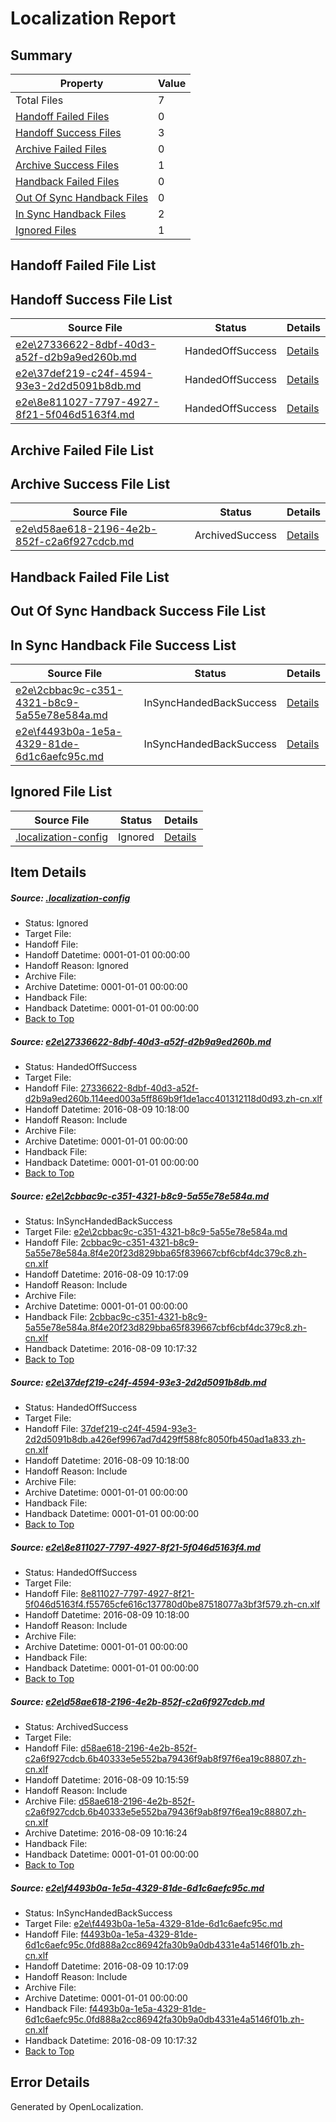 # <a name='report-top'></a> Localization Report

## Summary
 Property | Value 
 -------- | ----- 
 Total Files | 7
[ Handoff Failed Files ](#handoff-failed-list)| 0
[ Handoff Success Files ](#handoff-success-list)| 3
[ Archive Failed Files ](#archive-failed-list)| 0
[ Archive Success Files ](#archive-success-list)| 1
[ Handback Failed Files ](#handback-failed-list)| 0
[ Out Of Sync Handback Files ](#outofsync-handback-success-list)| 0
[ In Sync Handback Files ](#insync-handback-success-list)| 2
[ Ignored Files ](#ignored-list)| 1

## <a name='handoff-failed-list'></a> Handoff Failed File List

## <a name='handoff-success-list'></a> Handoff Success File List
 Source File | Status | Details 
 ----------- | ------ | ------- 
 [e2e\27336622-8dbf-40d3-a52f-d2b9a9ed260b.md](https://github.com/OpenLocalizationTestOrg/oltest/blob/e52445b6f96b4c1b0d734582d065a5469fea2090/e2e/27336622-8dbf-40d3-a52f-d2b9a9ed260b.md) | HandedOffSuccess | [Details](#045e16b1b0df3c8bf2ebdf545cb6b75ac312e2721)
 [e2e\37def219-c24f-4594-93e3-2d2d5091b8db.md](https://github.com/OpenLocalizationTestOrg/oltest/blob/e52445b6f96b4c1b0d734582d065a5469fea2090/e2e/37def219-c24f-4594-93e3-2d2d5091b8db.md) | HandedOffSuccess | [Details](#b690922d746247a58344d60e54a2bacbff218a403)
 [e2e\8e811027-7797-4927-8f21-5f046d5163f4.md](https://github.com/OpenLocalizationTestOrg/oltest/blob/786d5f2bdafef593651130dc48dffab1d1df8149/e2e/8e811027-7797-4927-8f21-5f046d5163f4.md) | HandedOffSuccess | [Details](#b654c8334bf1f022a7ae061a869e0191ee605b2f4)

## <a name='archive-failed-list'></a> Archive Failed File List

## <a name='archive-success-list'></a> Archive Success File List
 Source File | Status | Details 
 ----------- | ------ | ------- 
 [e2e\d58ae618-2196-4e2b-852f-c2a6f927cdcb.md](https://github.com/OpenLocalizationTestOrg/oltest/blob/a57c664a25626f52c13452b7e8880e4d0057fd37/e2e/d58ae618-2196-4e2b-852f-c2a6f927cdcb.md) | ArchivedSuccess | [Details](#ac3752be9af29117ac3179e6c06edfd9d597558a5)

## <a name='handback-failed-list'></a> Handback Failed File List

## <a name='outofsync-handback-success-list'></a> Out Of Sync Handback Success File List

## <a name='insync-handback-success-list'></a> In Sync Handback File Success List
 Source File | Status | Details 
 ----------- | ------ | ------- 
 [e2e\2cbbac9c-c351-4321-b8c9-5a55e78e584a.md](https://github.com/OpenLocalizationTestOrg/oltest/blob/5da82eeccc5297f76f9af9db74040723eacdd424/e2e/2cbbac9c-c351-4321-b8c9-5a55e78e584a.md) | InSyncHandedBackSuccess | [Details](#b9146855ea5c39b4c46a68a5f761bfe29c3c81e62)
 [e2e\f4493b0a-1e5a-4329-81de-6d1c6aefc95c.md](https://github.com/OpenLocalizationTestOrg/oltest/blob/5da82eeccc5297f76f9af9db74040723eacdd424/e2e/f4493b0a-1e5a-4329-81de-6d1c6aefc95c.md) | InSyncHandedBackSuccess | [Details](#057fee57f1f835078daa572f10f3cbe588ae6cb96)

## <a name='ignored-list'></a> Ignored File List
 Source File | Status | Details 
 ----------- | ------ | ------- 
 [.localization-config](https://github.com/OpenLocalizationTestOrg/oltest/blob/e52445b6f96b4c1b0d734582d065a5469fea2090/.localization-config) | Ignored | [Details](#3d4f252ac210baf56311d7e97dcc2db10974dbd20)

## Item Details
##### <a name='3d4f252ac210baf56311d7e97dcc2db10974dbd20'></a> Source: [.localization-config](https://github.com/OpenLocalizationTestOrg/oltest/blob/e52445b6f96b4c1b0d734582d065a5469fea2090/.localization-config)
* Status: Ignored
* Target File: 
* Handoff File: 
* Handoff Datetime: 0001-01-01 00:00:00
* Handoff Reason: Ignored
* Archive File: 
* Archive Datetime: 0001-01-01 00:00:00
* Handback File: 
* Handback Datetime: 0001-01-01 00:00:00
* [Back to Top](#report-top)

##### <a name='045e16b1b0df3c8bf2ebdf545cb6b75ac312e2721'></a> Source: [e2e\27336622-8dbf-40d3-a52f-d2b9a9ed260b.md](https://github.com/OpenLocalizationTestOrg/oltest/blob/e52445b6f96b4c1b0d734582d065a5469fea2090/e2e/27336622-8dbf-40d3-a52f-d2b9a9ed260b.md)
* Status: HandedOffSuccess
* Target File: 
* Handoff File: [27336622-8dbf-40d3-a52f-d2b9a9ed260b.114eed003a5ff869b9f1de1acc401312118d0d93.zh-cn.xlf](https://github.com/OpenLocalizationTestOrg/olhandoff-e2e/blob/5c3381395bac1a105b6641ea18809e88eaf4a5d2/ol-handoff/OpenLocalizationTestOrg/ol-test-zhcn/ci/ht/27336622-8dbf-40d3-a52f-d2b9a9ed260b.114eed003a5ff869b9f1de1acc401312118d0d93.zh-cn.xlf)
* Handoff Datetime: 2016-08-09 10:18:00
* Handoff Reason: Include
* Archive File: 
* Archive Datetime: 0001-01-01 00:00:00
* Handback File: 
* Handback Datetime: 0001-01-01 00:00:00
* [Back to Top](#report-top)

##### <a name='b9146855ea5c39b4c46a68a5f761bfe29c3c81e62'></a> Source: [e2e\2cbbac9c-c351-4321-b8c9-5a55e78e584a.md](https://github.com/OpenLocalizationTestOrg/oltest/blob/5da82eeccc5297f76f9af9db74040723eacdd424/e2e/2cbbac9c-c351-4321-b8c9-5a55e78e584a.md)
* Status: InSyncHandedBackSuccess
* Target File: [e2e\2cbbac9c-c351-4321-b8c9-5a55e78e584a.md](https://github.com/OpenLocalizationTestOrg/ol-test-zhcn/blob/4b54a61567ceddfad0a9ede7b29a97544ca76f54/e2e/2cbbac9c-c351-4321-b8c9-5a55e78e584a.md)
* Handoff File: [2cbbac9c-c351-4321-b8c9-5a55e78e584a.8f4e20f23d829bba65f839667cbf6cbf4dc379c8.zh-cn.xlf](https://github.com/OpenLocalizationTestOrg/olhandoff-e2e/blob/a5e579a08a9d5775d6ba7767dc63a7f7c00932c5/ol-handoff/OpenLocalizationTestOrg/ol-test-zhcn/ci/2cbbac9c-c351-4321-b8c9-5a55e78e584a.8f4e20f23d829bba65f839667cbf6cbf4dc379c8.zh-cn.xlf)
* Handoff Datetime: 2016-08-09 10:17:09
* Handoff Reason: Include
* Archive File: 
* Archive Datetime: 0001-01-01 00:00:00
* Handback File: [2cbbac9c-c351-4321-b8c9-5a55e78e584a.8f4e20f23d829bba65f839667cbf6cbf4dc379c8.zh-cn.xlf](https://github.com/OpenLocalizationTestOrg/olhandback-e2e/blob/70b609e085ccf7d66475fc588abc15622ca342d4/ol-handback/OpenLocalizationTestOrg/ol-test-zhcn/ci/2cbbac9c-c351-4321-b8c9-5a55e78e584a.8f4e20f23d829bba65f839667cbf6cbf4dc379c8.zh-cn.xlf)
* Handback Datetime: 2016-08-09 10:17:32
* [Back to Top](#report-top)

##### <a name='b690922d746247a58344d60e54a2bacbff218a403'></a> Source: [e2e\37def219-c24f-4594-93e3-2d2d5091b8db.md](https://github.com/OpenLocalizationTestOrg/oltest/blob/e52445b6f96b4c1b0d734582d065a5469fea2090/e2e/37def219-c24f-4594-93e3-2d2d5091b8db.md)
* Status: HandedOffSuccess
* Target File: 
* Handoff File: [37def219-c24f-4594-93e3-2d2d5091b8db.a426ef9967ad7d429ff588fc8050fb450ad1a833.zh-cn.xlf](https://github.com/OpenLocalizationTestOrg/olhandoff-e2e/blob/5c3381395bac1a105b6641ea18809e88eaf4a5d2/ol-handoff/OpenLocalizationTestOrg/ol-test-zhcn/ci/ht/37def219-c24f-4594-93e3-2d2d5091b8db.a426ef9967ad7d429ff588fc8050fb450ad1a833.zh-cn.xlf)
* Handoff Datetime: 2016-08-09 10:18:00
* Handoff Reason: Include
* Archive File: 
* Archive Datetime: 0001-01-01 00:00:00
* Handback File: 
* Handback Datetime: 0001-01-01 00:00:00
* [Back to Top](#report-top)

##### <a name='b654c8334bf1f022a7ae061a869e0191ee605b2f4'></a> Source: [e2e\8e811027-7797-4927-8f21-5f046d5163f4.md](https://github.com/OpenLocalizationTestOrg/oltest/blob/786d5f2bdafef593651130dc48dffab1d1df8149/e2e/8e811027-7797-4927-8f21-5f046d5163f4.md)
* Status: HandedOffSuccess
* Target File: 
* Handoff File: [8e811027-7797-4927-8f21-5f046d5163f4.f55765cfe616c137780d0be87518077a3bf3f579.zh-cn.xlf](https://github.com/OpenLocalizationTestOrg/olhandoff-e2e/blob/5c3381395bac1a105b6641ea18809e88eaf4a5d2/ol-handoff/OpenLocalizationTestOrg/ol-test-zhcn/ci/ht/8e811027-7797-4927-8f21-5f046d5163f4.f55765cfe616c137780d0be87518077a3bf3f579.zh-cn.xlf)
* Handoff Datetime: 2016-08-09 10:18:00
* Handoff Reason: Include
* Archive File: 
* Archive Datetime: 0001-01-01 00:00:00
* Handback File: 
* Handback Datetime: 0001-01-01 00:00:00
* [Back to Top](#report-top)

##### <a name='ac3752be9af29117ac3179e6c06edfd9d597558a5'></a> Source: [e2e\d58ae618-2196-4e2b-852f-c2a6f927cdcb.md](https://github.com/OpenLocalizationTestOrg/oltest/blob/a57c664a25626f52c13452b7e8880e4d0057fd37/e2e/d58ae618-2196-4e2b-852f-c2a6f927cdcb.md)
* Status: ArchivedSuccess
* Target File: 
* Handoff File: [d58ae618-2196-4e2b-852f-c2a6f927cdcb.6b40333e5e552ba79436f9ab8f97f6ea19c88807.zh-cn.xlf](https://github.com/OpenLocalizationTestOrg/olhandoff-e2e/blob/4b1500fe97671f6e5303cbd6481579dd49d7ddcc/ol-handoff/OpenLocalizationTestOrg/ol-test-zhcn/ci/ht/d58ae618-2196-4e2b-852f-c2a6f927cdcb.6b40333e5e552ba79436f9ab8f97f6ea19c88807.zh-cn.xlf)
* Handoff Datetime: 2016-08-09 10:15:59
* Handoff Reason: Include
* Archive File: [d58ae618-2196-4e2b-852f-c2a6f927cdcb.6b40333e5e552ba79436f9ab8f97f6ea19c88807.zh-cn.xlf](https://github.com/OpenLocalizationTestOrg/olhandoff-e2e/blob/ca0d004638b9a91c637505810e79c70fac02f22b/ol-archive/OpenLocalizationTestOrg/ol-test-zhcn/ci/ht/d58ae618-2196-4e2b-852f-c2a6f927cdcb.6b40333e5e552ba79436f9ab8f97f6ea19c88807.zh-cn.xlf)
* Archive Datetime: 2016-08-09 10:16:24
* Handback File: 
* Handback Datetime: 0001-01-01 00:00:00
* [Back to Top](#report-top)

##### <a name='057fee57f1f835078daa572f10f3cbe588ae6cb96'></a> Source: [e2e\f4493b0a-1e5a-4329-81de-6d1c6aefc95c.md](https://github.com/OpenLocalizationTestOrg/oltest/blob/5da82eeccc5297f76f9af9db74040723eacdd424/e2e/f4493b0a-1e5a-4329-81de-6d1c6aefc95c.md)
* Status: InSyncHandedBackSuccess
* Target File: [e2e\f4493b0a-1e5a-4329-81de-6d1c6aefc95c.md](https://github.com/OpenLocalizationTestOrg/ol-test-zhcn/blob/4b54a61567ceddfad0a9ede7b29a97544ca76f54/e2e/f4493b0a-1e5a-4329-81de-6d1c6aefc95c.md)
* Handoff File: [f4493b0a-1e5a-4329-81de-6d1c6aefc95c.0fd888a2cc86942fa30b9a0db4331e4a5146f01b.zh-cn.xlf](https://github.com/OpenLocalizationTestOrg/olhandoff-e2e/blob/a5e579a08a9d5775d6ba7767dc63a7f7c00932c5/ol-handoff/OpenLocalizationTestOrg/ol-test-zhcn/ci/f4493b0a-1e5a-4329-81de-6d1c6aefc95c.0fd888a2cc86942fa30b9a0db4331e4a5146f01b.zh-cn.xlf)
* Handoff Datetime: 2016-08-09 10:17:09
* Handoff Reason: Include
* Archive File: 
* Archive Datetime: 0001-01-01 00:00:00
* Handback File: [f4493b0a-1e5a-4329-81de-6d1c6aefc95c.0fd888a2cc86942fa30b9a0db4331e4a5146f01b.zh-cn.xlf](https://github.com/OpenLocalizationTestOrg/olhandback-e2e/blob/70b609e085ccf7d66475fc588abc15622ca342d4/ol-handback/OpenLocalizationTestOrg/ol-test-zhcn/ci/f4493b0a-1e5a-4329-81de-6d1c6aefc95c.0fd888a2cc86942fa30b9a0db4331e4a5146f01b.zh-cn.xlf)
* Handback Datetime: 2016-08-09 10:17:32
* [Back to Top](#report-top)


## Error Details

Generated by OpenLocalization.
